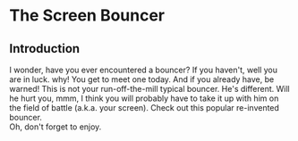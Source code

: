 <h1>The Screen Bouncer</h1>

<h2>Introduction</h2>

I wonder, have you ever encountered a bouncer? If you haven't, well you are in luck. why! You get to meet one today. And if you already have, be warned! This is not your run-off-the-mill typical bouncer. He's different. Will he hurt you, mmm, I think you will probably have to take it up with him on the field of battle (a.k.a. your screen). Check out this popular re-invented bouncer. <br>
Oh, don't forget to enjoy.
